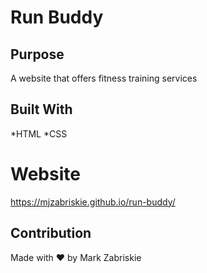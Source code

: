 # Run Buddy

## Purpose
A website that offers fitness training services

## Built With
*HTML
*CSS

# Website
https://mjzabriskie.github.io/run-buddy/

## Contribution
Made with ❤️ by Mark Zabriskie
